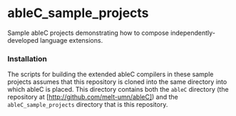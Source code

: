 # ableC_sample_projects

Sample ableC projects demonstrating how to compose independently-developed language extensions.

### Installation
The scripts for building the extended ableC compilers in these sample
projects assumes that this repository is cloned into the same
directory into which ableC is placed.  This directory contains both
the `ableC` directory (the repository at [http://github.com/melt-umn/ableC])
and the `ableC_sample_projects` directory that is this repository.
